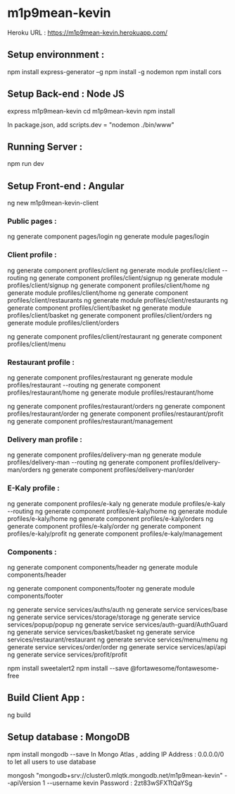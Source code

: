 # m1p9mean-kevin
Heroku URL : https://m1p9mean-kevin.herokuapp.com/

## Setup environnment :
npm install express-generator –g
npm install -g nodemon
npm install cors

## Setup Back-end : Node JS
express m1p9mean-kevin
cd m1p9mean-kevin
npm install

In package.json, add scripts.dev = "nodemon ./bin/www"

## Running Server :
npm run dev

## Setup Front-end : Angular
ng new m1p9mean-kevin-client

### Public pages :
ng generate component pages/login
ng generate module pages/login

### Client profile :
ng generate component profiles/client
ng generate module profiles/client --routing
ng generate component profiles/client/signup
ng generate module profiles/client/signup
ng generate component profiles/client/home
ng generate module profiles/client/home
ng generate component profiles/client/restaurants
ng generate module profiles/client/restaurants
ng generate component profiles/client/basket
ng generate module profiles/client/basket
ng generate component profiles/client/orders
ng generate module profiles/client/orders

ng generate component profiles/client/restaurant
ng generate component profiles/client/menu

### Restaurant profile :
ng generate component profiles/restaurant
ng generate module profiles/restaurant --routing
ng generate component profiles/restaurant/home
ng generate module profiles/restaurant/home

ng generate component profiles/restaurant/orders
ng generate component profiles/restaurant/order
ng generate component profiles/restaurant/profit
ng generate component profiles/restaurant/management



### Delivery man profile :
ng generate component profiles/delivery-man
ng generate module profiles/delivery-man --routing
ng generate component profiles/delivery-man/orders
ng generate component profiles/delivery-man/order


### E-Kaly profile :
ng generate component profiles/e-kaly
ng generate module profiles/e-kaly --routing
ng generate component profiles/e-kaly/home
ng generate module profiles/e-kaly/home
ng generate component profiles/e-kaly/orders
ng generate component profiles/e-kaly/order
ng generate component profiles/e-kaly/profit
ng generate component profiles/e-kaly/management
### Components :
ng generate component components/header
ng generate module components/header

ng generate component components/footer
ng generate module components/footer



ng generate service services/auths/auth
ng generate service services/base
ng generate service services/storage/storage
ng generate service services/popup/popup
ng generate service services/auth-guard/AuthGuard
ng generate service services/basket/basket
ng generate service services/restaurant/restaurant
ng generate service services/menu/menu
ng generate service services/order/order
ng generate service services/api/api
ng generate service services/profit/profit





npm install sweetalert2
npm install --save @fortawesome/fontawesome-free

## Build Client App :
ng build

## Setup database : MongoDB
npm install mongodb --save
In Mongo Atlas , adding IP Address : 0.0.0.0/0 to let all users to use database

mongosh "mongodb+srv://cluster0.mlqtk.mongodb.net/m1p9mean-kevin" --apiVersion 1 --username kevin
Password : 2zt83wSFXTtQaYSg